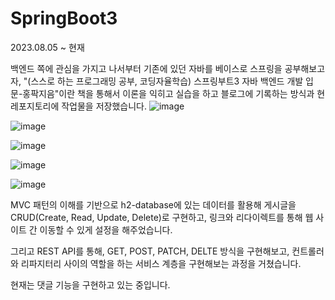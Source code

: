# SpringBoot3

2023.08.05 ~ 현재 

백엔드 쪽에 관심을 가지고 나서부터 기존에 있던 자바를 베이스로 스프링을 공부해보고자, 
"(스스로 하는 프로그래밍 공부, 코딩자율학습) 스프링부트3 자바 백엔드 개발 입문-홍팍지음"이란 
책을 통해서 이론을 익히고 실습을 하고 블로그에 기록하는 방식과 현 레포지토리에 작업물을 저장했습니다.
![image](https://github.com/hwnooy/SpringBoot3/assets/93791124/8671dbc0-f115-4144-8f9f-8a35ced22c91)

![image](https://github.com/hwnooy/SpringBoot3/assets/93791124/ea041f0c-8aa7-402b-afa8-8b637773c1b6)

![image](https://github.com/hwnooy/SpringBoot3/assets/93791124/6780f171-307d-4208-9fe0-129a2fc28204)

![image](https://github.com/hwnooy/SpringBoot3/assets/93791124/fd89e3dd-4b32-4b62-a80e-867f3f86e81d)

![image](https://github.com/hwnooy/SpringBoot3/assets/93791124/bc6f5eea-3ab2-4621-9beb-6ede656fdc32)

MVC 패턴의 이해를 기반으로 h2-database에 있는 데이터를 활용해 게시글을 CRUD(Create, Read, Update, Delete)로 구현하고,
링크와 리다이렉트를 통해 웹 사이트 간 이동할 수 있게 설정을 해주었습니다. 

그리고 REST API를 통해, GET, POST, PATCH, DELTE 방식을 구현해보고, 컨트롤러와 리파지터리 사이의 역할을 하는 
서비스 계층을 구현해보는 과정을 거쳤습니다. 

현재는 댓글 기능을 구현하고 있는 중입니다.
